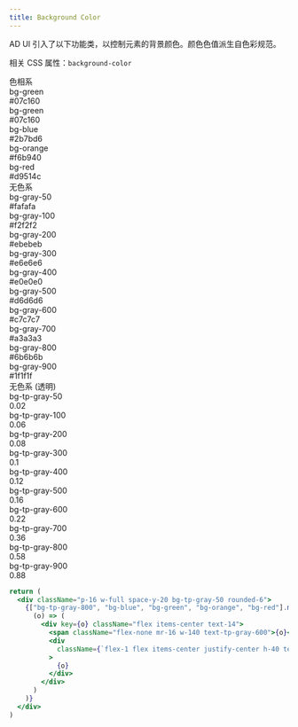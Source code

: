 ```yaml
---
title: Background Color
---
```


AD UI 引入了以下功能类，以控制元素的背景颜色。颜色色值派生自色彩规范。

相关 CSS 属性：`background-color`

<div>
<div class="flex mt-40">
  <div class="w-100 mr-16 font-medium">色相系</div>
  <div class="flex-1 grid grid-cols-5 gap-16 text-12">
    <div>
      <div class="rounded-6 mb-4 h-40 bg-green"></div>
      <div class="flex items-center justify-between px-2">
        <div class="text-tp-gray-900">bg-green</div>
        <div class="text-tp-gray-700">#07c160</div>
      </div>
    </div>
    <div>
      <div class="rounded-6 mb-4 h-40 bg-green"></div>
      <div class="flex items-center justify-between px-2">
        <div class="text-tp-gray-900">bg-green</div>
        <div class="text-tp-gray-700">#07c160</div>
      </div>
    </div>
    <div>
      <div class="rounded-6 mb-4 h-40 bg-blue"></div>
      <div class="flex items-center justify-between px-2">
        <div class="text-tp-gray-900">bg-blue</div>
        <div class="text-tp-gray-700">#2b7bd6</div>
      </div>
    </div>
    <div>
      <div class="rounded-6 mb-4 h-40 bg-orange"></div>
      <div class="flex items-center justify-between px-2">
        <div class="text-tp-gray-900">bg-orange</div>
        <div class="text-tp-gray-700">#f6b940</div>
      </div>
    </div>
    <div>
      <div class="rounded-6 mb-4 h-40 bg-red"></div>
      <div class="flex items-center justify-between px-2">
        <div class="text-tp-gray-900">bg-red</div>
        <div class="text-tp-gray-700">#d9514c</div>
      </div>
    </div>
  </div>
</div>
<div class="flex mt-48">
  <div class="w-100 mr-16 font-medium">无色系</div>
  <div class="flex-1 grid grid-cols-5 gap-16 text-12">
    <div>
      <div class="rounded-6 mb-4 h-40 bg-gray-50"></div>
      <div class="flex items-center justify-between px-2">
        <div class="text-tp-gray-900">bg-gray-50</div>
        <div class="text-tp-gray-700">#fafafa</div>
      </div>
    </div>
    <div>
      <div class="rounded-6 mb-4 h-40 bg-gray-100"></div>
      <div class="flex items-center justify-between px-2">
        <div class="text-tp-gray-900">bg-gray-100</div>
        <div class="text-tp-gray-700">#f2f2f2</div>
      </div>
    </div>
    <div>
      <div class="rounded-6 mb-4 h-40 bg-gray-200"></div>
      <div class="flex items-center justify-between px-2">
        <div class="text-tp-gray-900">bg-gray-200</div>
        <div class="text-tp-gray-700">#ebebeb</div>
      </div>
    </div>
    <div>
      <div class="rounded-6 mb-4 h-40 bg-gray-300"></div>
      <div class="flex items-center justify-between px-2">
        <div class="text-tp-gray-900">bg-gray-300</div>
        <div class="text-tp-gray-700">#e6e6e6</div>
      </div>
    </div>
    <div>
      <div class="rounded-6 mb-4 h-40 bg-gray-400"></div>
      <div class="flex items-center justify-between px-2">
        <div class="text-tp-gray-900">bg-gray-400</div>
        <div class="text-tp-gray-700">#e0e0e0</div>
      </div>
    </div>
    <div>
      <div class="rounded-6 mb-4 h-40 bg-gray-500"></div>
      <div class="flex items-center justify-between px-2">
        <div class="text-tp-gray-900">bg-gray-500</div>
        <div class="text-tp-gray-700">#d6d6d6</div>
      </div>
    </div>
    <div>
      <div class="rounded-6 mb-4 h-40 bg-gray-600"></div>
      <div class="flex items-center justify-between px-2">
        <div class="text-tp-gray-900">bg-gray-600</div>
        <div class="text-tp-gray-700">#c7c7c7</div>
      </div>
    </div>
    <div>
      <div class="rounded-6 mb-4 h-40 bg-gray-700"></div>
      <div class="flex items-center justify-between px-2">
        <div class="text-tp-gray-900">bg-gray-700</div>
        <div class="text-tp-gray-700">#a3a3a3</div>
      </div>
    </div>
    <div>
      <div class="rounded-6 mb-4 h-40 bg-gray-800"></div>
      <div class="flex items-center justify-between px-2">
        <div class="text-tp-gray-900">bg-gray-800</div>
        <div class="text-tp-gray-700">#6b6b6b</div>
      </div>
    </div>
    <div>
      <div class="rounded-6 mb-4 h-40 bg-gray-900"></div>
      <div class="flex items-center justify-between px-2">
        <div class="text-tp-gray-900">bg-gray-900</div>
        <div class="text-tp-gray-700">#1f1f1f</div>
      </div>
    </div>
  </div>
</div>
<div class="flex mt-48">
  <div class="w-100 mr-16 font-medium">无色系 (透明) </div>
  <div class="flex-1 grid grid-cols-5 gap-16 text-12">
    <div>
      <div class="rounded-6 mb-4 h-40 bg-tp-gray-50"></div>
      <div class="flex items-center justify-between px-2">
        <div class="text-tp-gray-900">bg-tp-gray-50</div>
        <div class="text-tp-gray-700">0.02</div>
      </div>
    </div>
    <div>
      <div class="rounded-6 mb-4 h-40 bg-tp-gray-100"></div>
      <div class="flex items-center justify-between px-2">
        <div class="text-tp-gray-900">bg-tp-gray-100</div>
        <div class="text-tp-gray-700">0.06</div>
      </div>
    </div>
    <div>
      <div class="rounded-6 mb-4 h-40 bg-tp-gray-200"></div>
      <div class="flex items-center justify-between px-2">
        <div class="text-tp-gray-900">bg-tp-gray-200</div>
        <div class="text-tp-gray-700">0.08</div>
      </div>
    </div>
    <div>
      <div class="rounded-6 mb-4 h-40 bg-tp-gray-300"></div>
      <div class="flex items-center justify-between px-2">
        <div class="text-tp-gray-900">bg-tp-gray-300</div>
        <div class="text-tp-gray-700">0.1</div>
      </div>
    </div>
    <div>
      <div class="rounded-6 mb-4 h-40 bg-tp-gray-400"></div>
      <div class="flex items-center justify-between px-2">
        <div class="text-tp-gray-900">bg-tp-gray-400</div>
        <div class="text-tp-gray-700">0.12</div>
      </div>
    </div>
    <div>
      <div class="rounded-6 mb-4 h-40 bg-tp-gray-500"></div>
      <div class="flex items-center justify-between px-2">
        <div class="text-tp-gray-900">bg-tp-gray-500</div>
        <div class="text-tp-gray-700">0.16</div>
      </div>
    </div>
    <div>
      <div class="rounded-6 mb-4 h-40 bg-tp-gray-600"></div>
      <div class="flex items-center justify-between px-2">
        <div class="text-tp-gray-900">bg-tp-gray-600</div>
        <div class="text-tp-gray-700">0.22</div>
      </div>
    </div>
    <div>
      <div class="rounded-6 mb-4 h-40 bg-tp-gray-700"></div>
      <div class="flex items-center justify-between px-2">
        <div class="text-tp-gray-900">bg-tp-gray-700</div>
        <div class="text-tp-gray-700">0.36</div>
      </div>
    </div>
    <div>
      <div class="rounded-6 mb-4 h-40 bg-tp-gray-800"></div>
      <div class="flex items-center justify-between px-2">
        <div class="text-tp-gray-900">bg-tp-gray-800</div>
        <div class="text-tp-gray-700">0.58</div>
      </div>
    </div>
    <div>
      <div class="rounded-6 mb-4 h-40 bg-tp-gray-900"></div>
      <div class="flex items-center justify-between px-2">
        <div class="text-tp-gray-900">bg-tp-gray-900</div>
        <div class="text-tp-gray-700">0.88</div>
      </div>
    </div>
  </div>
</div>
</div>

```jsx acss
return (
  <div className="p-16 w-full space-y-20 bg-tp-gray-50 rounded-6">
    {["bg-tp-gray-800", "bg-blue", "bg-green", "bg-orange", "bg-red"].map(
      (o) => (
        <div key={o} className="flex items-center text-14">
          <span className="flex-none mr-16 w-140 text-tp-gray-600">{o}</span>
          <div
            className={`flex-1 flex items-center justify-center h-40 text-white rounded-6 ${o}`}
          >
            {o}
          </div>
        </div>
      )
    )}
  </div>
)
```
